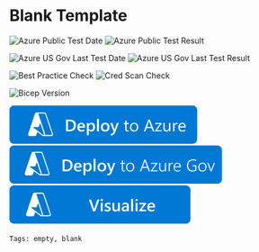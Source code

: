 # Blank Template

![Azure Public Test Date](https://azurequickstartsservice.blob.core.windows.net/badges/101-blank-template/PublicLastTestDate.svg)
![Azure Public Test Result](https://azurequickstartsservice.blob.core.windows.net/badges/101-blank-template/PublicDeployment.svg)

![Azure US Gov Last Test Date](https://azurequickstartsservice.blob.core.windows.net/badges/101-blank-template/FairfaxLastTestDate.svg)
![Azure US Gov Last Test Result](https://azurequickstartsservice.blob.core.windows.net/badges/101-blank-template/FairfaxDeployment.svg)

![Best Practice Check](https://azurequickstartsservice.blob.core.windows.net/badges/101-blank-template/BestPracticeResult.svg)
![Cred Scan Check](https://azurequickstartsservice.blob.core.windows.net/badges/101-blank-template/CredScanResult.svg)

![Bicep Version](https://azurequickstartsservice.blob.core.windows.net/badges/101-blank-template/BicepVersion.svg)

[![Deploy To Azure](https://raw.githubusercontent.com/Azure/azure-quickstart-templates/master/1-CONTRIBUTION-GUIDE/images/deploytoazure.svg?sanitize=true)](https://portal.azure.com/#create/Microsoft.Template/uri/https%3A%2F%2Fraw.githubusercontent.com%2FAzure%2Fazure-quickstart-templates%2Fmaster%2F101-blank-template%2Fazuredeploy.json)
[![Deploy To Azure US Gov](https://raw.githubusercontent.com/Azure/azure-quickstart-templates/master/1-CONTRIBUTION-GUIDE/images/deploytoazuregov.svg?sanitize=true)](https://portal.azure.us/#create/Microsoft.Template/uri/https%3A%2F%2Fraw.githubusercontent.com%2FAzure%2Fazure-quickstart-templates%2Fmaster%2F101-blank-template%2Fazuredeploy.json)
[![Visualize](https://raw.githubusercontent.com/Azure/azure-quickstart-templates/master/1-CONTRIBUTION-GUIDE/images/visualizebutton.svg?sanitize=true)](http://armviz.io/#/?load=https%3A%2F%2Fraw.githubusercontent.com%2FAzure%2Fazure-quickstart-templates%2Fmaster%2F101-blank-template%2Fazuredeploy.json)

`Tags: empty, blank`
